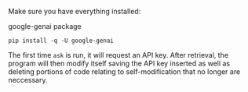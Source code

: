 Make sure you have everything installed:

google-genai package 

`pip install -q -U google-genai`

The first time `ask` is run, it will request an API key. After retrieval, the program will then modify itself saving the API key inserted as well as deleting portions of code relating to self-modification that no longer are neccessary.

